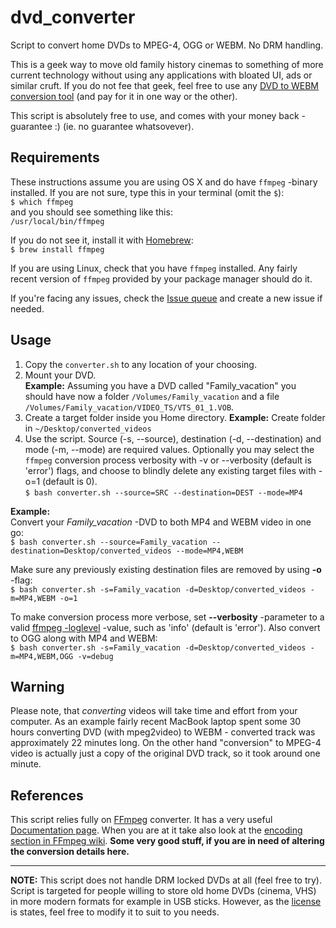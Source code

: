 # dvd_converter
Script to convert home DVDs to MPEG-4, OGG or WEBM. No DRM handling. 

This is a geek way to move old family history cinemas to something of more current technology without using any applications with bloated UI, ads or similar cruft. If you do not fee that geek, feel free to use any [DVD to WEBM conversion tool](https://lmgtfy.com/?q=DVD+to+webm+conversion+tool) (and pay for it in one way or the other).

This script is absolutely free to use, and comes with your money back -guarantee :) (ie. no guarantee whatsovever).

## Requirements
These instructions assume you are using OS X and do have ```ffmpeg``` -binary installed. If you are not sure, type this in your terminal (omit the ```$```):  
```$ which ffmpeg```  
and you should see something like this:  
```/usr/local/bin/ffmpeg```

If you do not see it, install it with [Homebrew](https://brew.sh/):  
```$ brew install ffmpeg```

If you are using Linux, check that you have ```ffmpeg``` installed. Any fairly recent version of ```ffmpeg``` provided by your package manager should do it.

If you're facing any issues, check the [Issue queue](https://github.com/rpsu/dvd_converter/issues) and create a new issue if needed.


## Usage

1. Copy the ```converter.sh``` to any location of your choosing.
2. Mount your DVD.  
**Example:** Assuming you have a DVD called "Family_vacation" you should have now a folder ```/Volumes/Family_vacation``` and a file ```/Volumes/Family_vacation/VIDEO_TS/VTS_01_1.VOB```.
3. Create a target folder inside you Home directory. 
**Example:** Create folder in ```~/Desktop/converted_videos```
4. Use the script. Source (-s, --source), destination (-d, --destination) and 
  mode (-m, --mode) are required values. Optionally you may select the ```ffmpeg```
  conversion process verbosity with -v or --verbosity (default is 'error') flags,
  and choose to blindly delete any existing target files with -o=1 (default is 0).  
  ```$ bash converter.sh --source=SRC --destination=DEST --mode=MP4```  

**Example:**  
Convert your _Family_vacation_ -DVD to both MP4 and WEBM video in one go:  
```$ bash converter.sh --source=Family_vacation --destination=Desktop/converted_videos --mode=MP4,WEBM```  

Make sure any previously existing destination files are removed by using **-o** -flag:  
```$ bash converter.sh -s=Family_vacation -d=Desktop/converted_videos -m=MP4,WEBM -o=1```  

To make conversion process more verbose, set **--verbosity** -parameter to a valid [ffmpeg -loglevel](https://www.ffmpeg.org/ffmpeg.html#Generic-options) -value, such as 'info' (default is 'error'). Also convert to OGG along with MP4 and WEBM:  
```$ bash converter.sh -s=Family_vacation -d=Desktop/converted_videos -m=MP4,WEBM,OGG -v=debug ```  

## Warning

Please note, that *converting* videos will take time and effort from your computer. As an example fairly recent MacBook laptop spent some 30 hours converting DVD (with mpeg2video) to WEBM  - converted track was approximately 22 minutes long. On the other hand "conversion" to MPEG-4 video is actually just a copy of the original DVD track, so it took around one minute.

## References

This script relies fully on [FFmpeg](https://www.ffmpeg.org) converter. It has a 
very useful [Documentation page](https://www.ffmpeg.org/ffmpeg.html). When you 
are at it take also look at the [encoding section in FFmpeg wiki](https://trac.ffmpeg.org/wiki#Encoding). **Some very good stuff, if you are in need of altering
the conversion details here.**

---

**NOTE:** This script does not handle DRM locked DVDs at all (feel free to try). Script is targeted for people willing to store old home DVDs (cinema, VHS) in more modern formats for example in USB sticks. However, as the [license](https://github.com/rpsu/dvd_converter/blob/master/LICENSE) is states, feel free to modify it to suit to you needs. 

